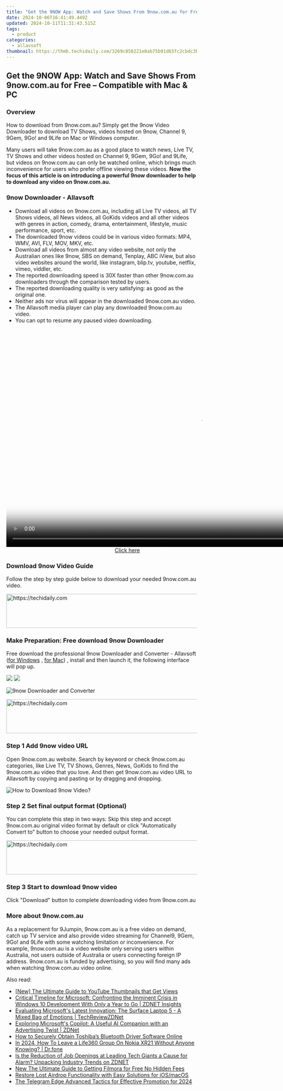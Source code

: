 ```yaml
---
title: "Get the 9NOW App: Watch and Save Shows From 9now.com.au for Free – Compatible with Mac & PC"
date: 2024-10-06T16:41:49.449Z
updated: 2024-10-11T11:31:43.515Z
tags:
  - product
categories:
  - allavsoft
thumbnail: https://thmb.techidaily.com/3269c858221e8ab75b91d65fc2cbdc3bf0d972fb510d01ae54b3ad8d22470d02.jpg
---
```


## Get the 9NOW App: Watch and Save Shows From 9now.com.au for Free – Compatible with Mac & PC

### Overview

How to download from 9now.com.au? Simply get the 9now Video Downloader to download TV Shows, videos hosted on 9now, Channel 9, 9Gem, 9Go! and 9Life on Mac or Windows computer.

Many users will take 9now.com.au as a good place to watch news, Live TV, TV Shows and other videos hosted on Channel 9, 9Gem, 9Go! and 9Life, but videos on 9now.com.au can only be watched online, which brings much inconvenience for users who prefer offline viewing these videos. **Now the focus of this article is on introducing a powerful 9now downloader to help to download any video on 9now.com.au.**

### 9now Downloader - Allavsoft

* Download all videos on 9now.com.au, including all Live TV videos, all TV Shows videos, all News videos, all GoKids videos and all other videos with genres in action, comedy, drama, entertainment, lifestyle, music performance, sport, etc.
* The downloaded 9now videos could be in various video formats: MP4, WMV, AVI, FLV, MOV, MKV, etc.
* Download all videos from almost any video website, not only the Australian ones like 9now, SBS on demand, Tenplay, ABC iView, but also video websites around the world, like instagram, blip.tv, youtube, netflix, vimeo, viddler, etc.
* The reported downloading speed is 30X faster than other 9now.com.au downloaders through the comparison tested by users.
* The reported downloading quality is very satisfying: as good as the original one.
* Neither ads nor virus will appear in the downloaded 9now.com.au video.
* The Allavsoft media player can play any downloaded 9now.com.au video.
* You can opt to resume any paused video downloading.

<!-- affiliate ads begin -->
<span id="1155462">
					<video width="1024" height="576" style="cursor:pointer"
           poster="//a.impactradius-go.com/display-clicktoplayimage/1155462.png"
           onclick="if(!this.playClicked){this.play();this.setAttribute('controls',true);this.playClicked=true;}">
	   <source src="//a.impactradius-go.com/display-ad/14559-1155462">
	   <img src="//a.impactradius-go.com/display-clicktoplayimage/1155462.png" style="border: none; height: 100%; width: 100%; object-fit: contain">
	</video>
	<div style="width:640px;text-align:center"><a href="javascript:window.open(decodeURIComponent('https%3A%2F%2Fpropmoneyinc.pxf.io%2Fc%2F5597632%2F1155462%2F14559'), '_blank');void(0);">Click here</a></div>
</span>
<img height="0" width="0" src="https://imp.pxf.io/i/5597632/1155462/14559" style="position:absolute;visibility:hidden;" border="0" />
<!-- affiliate ads end -->

### Download 9now Video Guide

Follow the step by step guide below to download your needed 9now.com.au video.

<!-- affiliate ads begin -->
<a href="https://appsumo.8odi.net/c/5597632/1062450/7443" target="_top" id="1062450">
  <img src="//a.impactradius-go.com/display-ad/7443-1062450" border="0" alt="https://techidaily.com" width="600" height="90"/>
</a>
<img height="0" width="0" src="https://appsumo.8odi.net/i/5597632/1062450/7443" style="position:absolute;visibility:hidden;" border="0" />
<!-- affiliate ads end -->

### Make Preparation: Free download 9now Downloader

Free download the professional 9now Downloader and Converter - Allavsoft ([for Windows](https://tools.techidaily.com/allavsoft/products/) , [for Mac](https://tools.techidaily.com/allavsoft/products/)) , install and then launch it, the following interface will pop up.

[![](https://www.allavsoft.com/how-to/../images/how-to/free-download-win.jpg)](https://tools.techidaily.com/allavsoft/products/) [![](https://www.allavsoft.com/how-to/../images/how-to/free-download-mac.jpg)](https://tools.techidaily.com/allavsoft/products/)

![9now Downloader and Converter](https://www.allavsoft.com/how-to/../images/allavsoft/screen-shot-600.jpg)

<!-- affiliate ads begin -->
<a href="https://appsumo.8odi.net/c/5597632/2130891/7443" target="_top" id="2130891">
  <img src="//a.impactradius-go.com/display-ad/7443-2130891" border="0" alt="https://techidaily.com" width="728" height="90"/>
</a>
<img height="0" width="0" src="https://appsumo.8odi.net/i/5597632/2130891/7443" style="position:absolute;visibility:hidden;" border="0" />
<!-- affiliate ads end -->

### Step 1 Add 9now video URL

Open 9now.com.au website. Search by keyword or check 9now.com.au categories, like Live TV, TV Shows, Genres, News, GoKids to find the 9now.com.au video that you love. And then get 9now.com.au video URL to Allavsoft by copying and pasting or by dragging and dropping.

![How to Download 9now Video?](https://www.allavsoft.com/how-to/../images/how-to/download-rtmp-video/download-rtmp-video.jpg)

### Step 2 Set final output format (Optional)

You can complete this step in two ways: Skip this step and accept 9now.com.au original video format by default or click "Automatically Convert to" button to choose your needed output format.

<!-- affiliate ads begin -->
<a href="https://aligracehair.sjv.io/c/5597632/1896532/19272" target="_top" id="1896532">
  <img src="//a.impactradius-go.com/display-ad/19272-1896532" border="0" alt="https://techidaily.com" width="728" height="90"/>
</a>
<img height="0" width="0" src="https://aligracehair.sjv.io/i/5597632/1896532/19272" style="position:absolute;visibility:hidden;" border="0" />
<!-- affiliate ads end -->

### Step 3 Start to download 9now video

Click "Download" button to complete downloading video from 9now.com.au

### More about 9now.com.au

As a replacement for 9Jumpin, 9now.com.au is a free video on demand, catch up TV service and also provide video streaming for Channel9, 9Gem, 9Go! and 9Life with some watching limitation or inconvenience. For example, 9now.com.au is a video website only serving users within Australia, not users outside of Australia or users connecting foreign IP address. 9now.com.au is funded by advertising, so you will find many ads when watching 9now.com.au video online.

<ins class="adsbygoogle"
     style="display:block"
     data-ad-format="autorelaxed"
     data-ad-client="ca-pub-7571918770474297"
     data-ad-slot="1223367746"></ins>

<ins class="adsbygoogle"
     style="display:block"
     data-ad-client="ca-pub-7571918770474297"
     data-ad-slot="8358498916"
     data-ad-format="auto"
     data-full-width-responsive="true"></ins>

<span class="atpl-alsoreadstyle">Also read:</span>
<div><ul>
<li><a href="https://facebook-record-videos.techidaily.com/new-the-ultimate-guide-to-youtube-thumbnails-that-get-views/"><u>[New] The Ultimate Guide to YouTube Thumbnails that Get Views</u></a></li>
<li><a href="https://win-excellent.techidaily.com/critical-timeline-for-microsoft-confronting-the-imminent-crisis-in-windows-10-development-with-only-a-year-to-go-zdnet-insights/"><u>Critical Timeline for Microsoft: Confronting the Imminent Crisis in Windows 10 Development With Only a Year to Go | ZDNET Insights</u></a></li>
<li><a href="https://win-excellent.techidaily.com/evaluating-microsofts-latest-innovation-the-surface-laptop-5-a-mixed-bag-of-emotions-techreviewzdnet/"><u>Evaluating Microsoft's Latest Innovation: The Surface Laptop 5 - A Mixed Bag of Emotions | TechReviewZDNet</u></a></li>
<li><a href="https://win-excellent.techidaily.com/exploring-microsofts-copilot-a-useful-ai-companion-with-an-advertising-twist-zdnet/"><u>Exploring Microsoft's Copilot: A Useful AI Companion with an Advertising Twist | ZDNet</u></a></li>
<li><a href="https://win-amazing.techidaily.com/how-to-securely-obtain-toshibas-bluetooth-driver-software-online/"><u>How to Securely Obtain Toshiba’s Bluetooth Driver Software Online</u></a></li>
<li><a href="https://location-social.techidaily.com/in-2024-how-to-leave-a-life360-group-on-nokia-xr21-without-anyone-knowing-drfone-by-drfone-virtual-android/"><u>In 2024, How To Leave a Life360 Group On Nokia XR21 Without Anyone Knowing? | Dr.fone</u></a></li>
<li><a href="https://win-excellent.techidaily.com/is-the-reduction-of-job-openings-at-leading-tech-giants-a-cause-for-alarm-unpacking-industry-trends-on-zdnet/"><u>Is the Reduction of Job Openings at Leading Tech Giants a Cause for Alarm? Unpacking Industry Trends on ZDNET</u></a></li>
<li><a href="https://ai-video-apps.techidaily.com/new-the-ultimate-guide-to-getting-filmora-for-free-no-hidden-fees/"><u>New The Ultimate Guide to Getting Filmora for Free No Hidden Fees</u></a></li>
<li><a href="https://extra-information.techidaily.com/restore-lost-airdrop-functionality-with-easy-solutions-for-iosmacos/"><u>Restore Lost Airdrop Functionality with Easy Solutions for iOS/macOS</u></a></li>
<li><a href="https://some-approaches.techidaily.com/the-telegram-edge-advanced-tactics-for-effective-promotion-for-2024/"><u>The Telegram Edge Advanced Tactics for Effective Promotion for 2024</u></a></li>
</ul></div>

